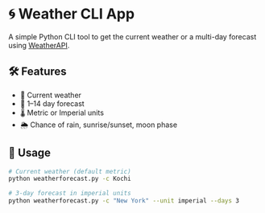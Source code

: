 # 🌀 Weather CLI App

A simple Python CLI tool to get the current weather or a multi-day forecast using [WeatherAPI](https://www.weatherapi.com/).

## 🛠 Features

- 📍 Current weather
- 📅 1–14 day forecast
- 🌡 Metric or Imperial units
- 🌦 Chance of rain, sunrise/sunset, moon phase

## 🧪 Usage

```bash
# Current weather (default metric)
python weatherforecast.py -c Kochi

# 3-day forecast in imperial units
python weatherforecast.py -c "New York" --unit imperial --days 3
